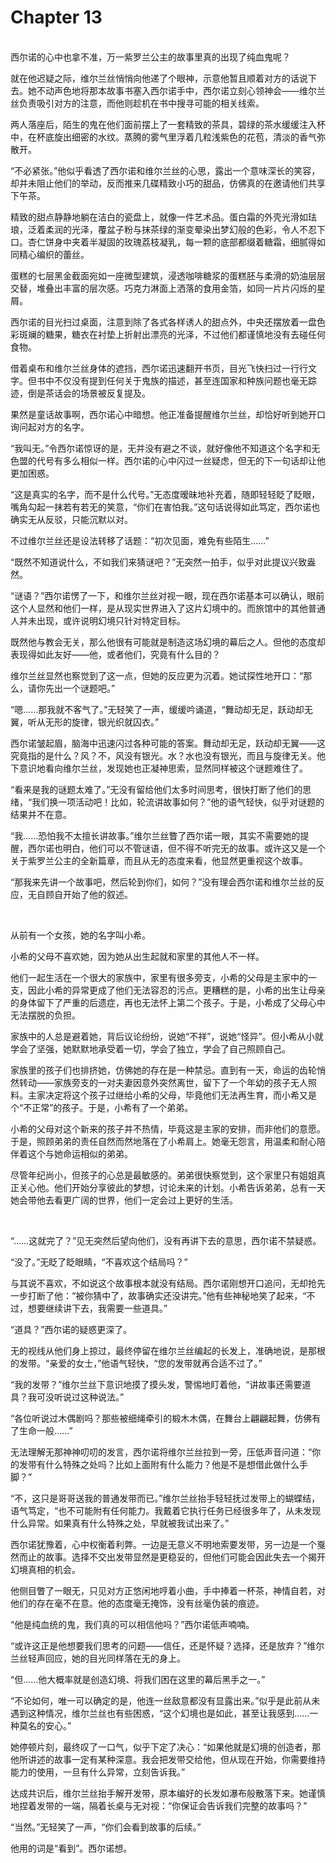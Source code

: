 # Chapter 13

<br>
西尔诺的心中也拿不准，万一紫罗兰公主的故事里真的出现了纯血鬼呢？

就在他迟疑之际，维尔兰丝悄悄向他递了个眼神，示意他暂且顺着对方的话说下去。她不动声色地将那本故事书塞入西尔诺手中，西尔诺立刻心领神会——维尔兰丝负责吸引对方的注意，而他则趁机在书中搜寻可能的相关线索。

两人落座后，陌生的鬼在他们面前摆上了一套精致的茶具，碧绿的茶水缓缓注入杯中，在杯底旋出细密的水纹。蒸腾的雾气里浮着几粒浅紫色的花苞，清淡的香气弥散开。

“不必紧张。”他似乎看透了西尔诺和维尔兰丝的心思，露出一个意味深长的笑容，却并未阻止他们的举动，反而推来几碟精致小巧的甜品，仿佛真的在邀请他们共享下午茶。

精致的甜点静静地躺在洁白的瓷盘上，就像一件艺术品。蛋白霜的外壳光滑如珐琅，泛着柔润的光泽，覆盆子粉与抹茶绿的渐变晕染出梦幻般的色彩，令人不忍下口。杏仁饼身中夹着半凝固的玫瑰荔枝凝乳，每一颗的底部都缀着糖霜，细腻得如同精心编织的蕾丝。

蛋糕的七层黑金截面宛如一座微型建筑，浸透咖啡糖浆的蛋糕胚与柔滑的奶油层层交替，堆叠出丰富的层次感。巧克力淋面上洒落的食用金箔，如同一片片闪烁的星屑。

西尔诺的目光扫过桌面，注意到除了各式各样诱人的甜点外，中央还摆放着一盘色彩斑斓的糖果，糖衣在衬垫上折射出漂亮的光泽，不过他们都谨慎地没有去碰任何食物。

借着桌布和维尔兰丝身体的遮挡，西尔诺迅速翻开书页，目光飞快扫过一行行文字。但书中不仅没有提到任何关于鬼族的描述，甚至连国家和种族问题也毫无踪迹，倒是茶话会的场景被反复提及。

果然是童话故事啊，西尔诺心中暗想。他正准备提醒维尔兰丝，却恰好听到她开口询问起对方的名字。

“我叫无。”令西尔诺惊讶的是，无并没有避之不谈，就好像他不知道这个名字和无色盟的代号有多么相似一样。西尔诺的心中闪过一丝疑虑，但无的下一句话却让他更加困惑。

“这是真实的名字，而不是什么代号。”无态度暧昧地补充着，随即轻轻眨了眨眼，嘴角勾起一抹若有若无的笑意，“你们在害怕我。”这句话说得如此笃定，西尔诺也确实无从反驳，只能沉默以对。

不过维尔兰丝还是设法转移了话题：“初次见面，难免有些陌生……”

“既然不知道说什么，不如我们来猜谜吧？”无突然一拍手，似乎对此提议兴致盎然。

“谜语？”西尔诺愣了一下，和维尔兰丝对视一眼，现在西尔诺基本可以确认，眼前这个人显然和他们一样，是从现实世界进入了这片幻境中的。而旅馆中的其他普通人并未出现，或许说明幻境只针对特定目标。

既然他与教会无关，那么他很有可能就是制造这场幻境的幕后之人。但他的态度却表现得如此友好——他，或者他们，究竟有什么目的？

维尔兰丝显然也察觉到了这一点，但她的反应更为沉着。她试探性地开口：“那么，请你先出一个谜题吧。”

“嗯……那我就不客气了。”无轻笑了一声，缓缓吟诵道，“舞动却无足，跃动却无翼，听从无形的旋律，银光织就囚衣。”

西尔诺皱起眉，脑海中迅速闪过各种可能的答案。舞动却无足，跃动却无翼——这究竟指的是什么？风？不，风没有银光。水？水也没有银光，而且与旋律无关。他下意识地看向维尔兰丝，发现她也正凝神思索，显然同样被这个谜题难住了。

“看来是我的谜题太难了。”无没有留给他们太多时间思考，很快打断了他们的思绪，“我们换一项活动吧！比如，轮流讲故事如何？”他的语气轻快，似乎对谜题的结果并不在意。

“我……恐怕我不太擅长讲故事。”维尔兰丝瞥了西尔诺一眼，其实不需要她的提醒，西尔诺也明白，他们可以不管谜语，但不得不听完无的故事。或许这又是一个关于紫罗兰公主的全新篇章，而且从无的态度来看，他显然更重视这个故事。

“那我来先讲一个故事吧，然后轮到你们，如何？”没有理会西尔诺和维尔兰丝的反应，无自顾自开始了他的叙述。

<br>

从前有一个女孩，她的名字叫小希。

小希的父母不喜欢她，因为她从出生起就和家里的其他人不一样。

他们一起生活在一个很大的家族中，家里有很多旁支，小希的父母是主家中的一支，因此小希的异常更成了他们无法容忍的污点。更糟糕的是，小希的出生让母亲的身体留下了严重的后遗症，再也无法怀上第二个孩子。于是，小希成了父母心中无法摆脱的负担。  

家族中的人总是避着她，背后议论纷纷，说她“不祥”，说她“怪异”。但小希从小就学会了坚强，她默默地承受着一切，学会了独立，学会了自己照顾自己。  

家族里的孩子们也排挤她，仿佛她的存在是一种禁忌。直到有一天，命运的齿轮悄然转动——家族旁支的一对夫妻因意外突然离世，留下了一个年幼的孩子无人照料。主家决定将这个孩子过继给小希的父母，毕竟他们无法再生育，而小希又是个“不正常”的孩子。于是，小希有了一个弟弟。  

小希的父母对这个新来的孩子并不热情，毕竟这是主家的安排，而非他们的意愿。于是，照顾弟弟的责任自然而然地落在了小希肩上。她毫无怨言，用温柔和耐心陪伴着这个与她命运相似的弟弟。  

尽管年纪尚小，但孩子的心总是最敏感的。弟弟很快察觉到，这个家里只有姐姐真正关心他。他们开始分享彼此的梦想，讨论未来的计划。小希告诉弟弟，总有一天她会带他去看更广阔的世界，他们一定会过上更好的生活。

<br>

“……这就完了？”见无突然后望向他们，没有再讲下去的意思，西尔诺不禁疑惑。

“没了。”无眨了眨眼睛，“不喜欢这个结局吗？”

与其说不喜欢，不如说这个故事根本就没有结局。西尔诺刚想开口追问，无却抢先一步打断了他：“被你猜中了，故事确实还没讲完。”他有些神秘地笑了起来，“不过，想要继续讲下去，我需要一些道具。”

“道具？”西尔诺的疑惑更深了。

无的视线从他们身上掠过，最终停留在维尔兰丝编起的长发上，准确地说，是那根的发带。“亲爱的女士，”他语气轻快，“您的发带就再合适不过了。”

“我的发带？”维尔兰丝下意识地摸了摸头发，警惕地盯着他，“讲故事还需要道具？我可没听说过这种说法。”

“各位听说过木偶剧吗？那些被细绳牵引的椴木木偶，在舞台上翩翩起舞，仿佛有了生命一般……”

无法理解无那神神叨叨的发言，西尔诺将维尔兰丝拉到一旁，压低声音问道：“你的发带有什么特殊之处吗？比如上面附有什么能力？他是不是想借此做什么手脚？”

“不，这只是哥哥送我的普通发带而已。”维尔兰丝抬手轻轻抚过发带上的蝴蝶结，语气笃定，“也不可能附有任何能力。我戴着它执行任务已经很多年了，从未发现什么异常。如果真有什么特殊之处，早就被我试出来了。”

西尔诺犹豫着，心中权衡着利弊。一边是无意义不明地索要发带，另一边是一个戛然而止的故事。选择不交出发带显然是更稳妥的，但他们可能会因此失去一个揭开幻境真相的机会。

他侧目瞥了一眼无，只见对方正悠闲地哼着小曲，手中捧着一杯茶，神情自若，对他们的存在毫不在意。他的态度毫无掩饰，没有丝毫伪装的痕迹。

“他是纯血统的鬼，我们真的可以相信他吗？”西尔诺低声喃喃。

“或许这正是他想要我们思考的问题——信任，还是怀疑？选择，还是放弃？”维尔兰丝轻声回应，她的目光同样落在无的身上。

“但……他大概率就是创造幻境、将我们困在这里的幕后黑手之一。”

“不论如何，唯一可以确定的是，他连一丝敌意都没有显露出来。”似乎是此前从未遇到这种情况，维尔兰丝也有些困惑，“这个幻境也是如此，甚至让我感到……一种莫名的安心。”

她停顿片刻，最终叹了一口气，似乎下定了决心：“如果他就是幻境的创造者，那他所讲述的故事一定有某种深意。我会把发带交给他，但从现在开始，你需要维持能力的使用，一旦有什么异常，立刻告诉我。”

达成共识后，维尔兰丝抬手解开发带，原本编好的长发如瀑布般散落下来。她谨慎地捏着发带的一端，隔着长桌与无对视：“你保证会告诉我们完整的故事吗？”

“当然。”无轻笑了一声，“你们会看到故事的后续。”

他用的词是“看到”。西尔诺想。
